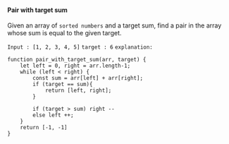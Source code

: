 
#### Pair with target sum

Given an array of `sorted numbers` and a target sum, find a pair in the array whose sum is equal to the given target.

`Input : [1, 2, 3, 4, 5]`
`target : 6`
`explanation: `

```
function pair_with_target_sum(arr, target) {
    let left = 0, right = arr.length-1;
    while (left < right) {
        const sum = arr[left] + arr[right];
        if (target == sum){
            return [left, right];
        }

        if (target > sum) right --
        else left ++;
    }
    return [-1, -1]
}

```
